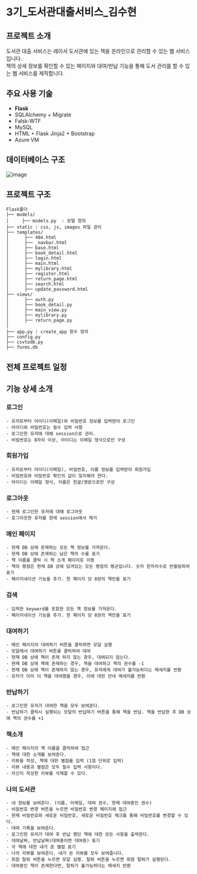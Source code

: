# 3기_도서관대출서비스_김수현

## 프로젝트 소개 
도서관 대출 서비스는 레이서 도서관에 있는 책을 온라인으로 관리할 수 있는 웹 서비스입니다. <br>
책의 상세 정보를 확인할 수 있는 페이지와 대여/반납 기능을 통해 도서 관리를 할 수 있는 웹 서비스를 제작합니다.

## 주요 사용 기술
- **Flask**
- SQLAlchemy + Migrate
- Falsk-WTF
- MySQL
- HTML + Flask Jinja2 + Bootstrap
- Azure VM

## 데이터베이스 구조
![image](https://user-images.githubusercontent.com/70987343/143680459-3595f692-c3a2-4bcf-995f-703518a6ee60.png)


## 프로젝트 구조
```
Flask폴더
├── models/
│     ├── models.py  : 모델 정의   
├── static : css, js, images 파일 관리     
├── templates/
│      ├── 404.html      
│      ├── _navbar.html  
│      ├── base.html  
│      ├── book_detail.html  
│      ├── login.html  
│      ├── main.html  
│      ├── mylibrary.html 
│      ├── register.html  
│      ├── return_page.html  
│      ├── search.html            
│      ├── update_password.html                                                      
├── views/     
│      ├── auth.py
│      ├── book_detail.py      
│      ├── main_view.py      
│      ├── mylibrary.py
│      ├── return_page.py                       
│
├── app.py : create_app 함수 정의                                           
├── config.py
├── csvtodb.py
├── forms.db
```
## 전체 프로젝트 일정

## 기능 상세 소개
### 로그인
    - 유저로부터 아이디(이메일)와 비밀번호 정보를 입력받아 로그인
    - 아이디와 비밀번호는 필수 입력 사항
    - 로그인한 유저에 대해 session으로 관리.
    - 비밀번호는 8자리 이상, 아이디는 이메일 형식으로만 구성
### 회원가입
    - 유저로부터 아이디(이메일), 비밀번호, 이름 정보를 입력받아 회원가입
    - 비밀번호와 비밀번호 확인의 값이 일치해야 한다.
    - 아이디는 이메일 형식, 이름은 한글/영문으로만 구성
### 로그아웃
    - 현재 로그인한 유저에 대해 로그아웃
    - 로그아웃한 유저를 현재 session에서 제거


### 메인 페이지
    - 현재 DB 상에 존재하는 모든 책 정보를 가져온다.
    - 현재 DB 상에 존재하는 남은 책의 수를 표기
    - 책 이름을 클릭 시 책 소개 페이지로 이동
    - 책의 평점은 현재 DB 상에 담겨있는 모든 평점의 평균입니다. 숫자 한자리수로 반올림하여 표기
    - 페이지네이션 기능을 추가. 한 페이지 당 8권의 책만을 표기
### 검색
    - 입력한 keyword를 포함한 모든 책 정보를 가져온다.
    - 페이지네이션 기능을 추가. 한 페이지 당 8권의 책만을 표기
### 대여하기
    - 메인 페이지의 대여하기 버튼을 클릭하면 모달 실행
    - 모달에서 대여하기 버튼을 클릭하여 대여
    - 현재 DB 상에 책이 존재 하지 않는 경우, 대여되지 않는다.
    - 현재 DB 상에 책에 존재하는 경우, 책을 대여하고 책의 권수를 -1
    - 현재 DB 상에 책이 존재하지 않는 경우, 유저에게 대여가 불가능하다는 메세지를 반환
    - 유저가 이미 이 책을 대여했을 경우, 이에 대한 안내 메세지를 반환
### 반납하기
    - 로그인한 유저가 대여한 책을 모두 보여준다.
    - 반납하기 클릭시 실행되는 모달의 반납하기 버튼을 통해 책을 반납. 책을 반납한 후 DB 상에 책의 권수를 +1
### 책소개
    - 메인 페이지의 책 이름을 클릭하여 접근
    - 책에 대한 소개를 보여준다.
    - 리뷰을 작성, 책에 대한 별점를 입력 (1점 단위로 입력)
    - 리뷰 내용과 별점은 모두 필수 입력 사항이다.
    - 자신이 작성한 리뷰를 삭제할 수 있다.
### 나의 도서관
    - 내 정보를 보여준다. (이름, 이메일, 대여 권수, 현재 대여중인 권수)
    - 비밀번호 변경 버튼을 누르면 비밀번호 변경 페이지에 접근
    - 현재 비밀번호와 새로운 비밀번호, 새로운 비밀번호 체크를 통해 비밀번호를 변경할 수 있다.
    - 대여 기록을 보여준다.
    - 로그인한 유저가 대여 후 반납 했던 책에 대한 모든 사항을 출력한다.
    - 대여날짜, 반납날짜(대여중이면 대여중) 표기
    - 각 책에 대한 내가 준 별점 표기
    - 나의 리뷰를 보여준다. 내가 쓴 리뷰를 모두 보여줍니다.
    - 회원 탈퇴 버튼을 누르면 모달 실행. 탈퇴 버튼을 누르면 회원 탈퇴가 실행된다.
    - 대여중인 책이 존재한다면, 탈퇴가 불가능하다는 메세지 반환
